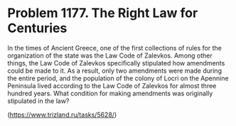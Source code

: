 # Problem 1177. The Right Law for Centuries

In the times of Ancient Greece, one of the first collections of rules for the organization of the state was the Law Code of Zalevkos. Among other things, the Law Code of Zalevkos specifically stipulated how amendments could be made to it. As a result, only two amendments were made during the entire period, and the population of the colony of Locri on the Apennine Peninsula lived according to the Law Code of Zalevkos for almost three hundred years. What condition for making amendments was originally stipulated in the law?

(https://www.trizland.ru/tasks/5628/)